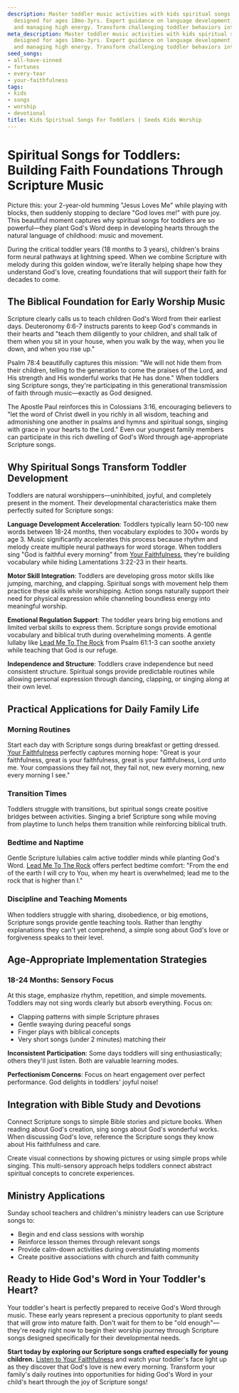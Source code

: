 ```yaml
---
description: Master toddler music activities with kids spiritual songs for toddlers
  designed for ages 18mo-3yrs. Expert guidance on language development, motor skills,
  and managing high energy. Transform challenging toddler behaviors into joyful learning!
meta_description: Master toddler music activities with kids spiritual songs for toddlers
  designed for ages 18mo-3yrs. Expert guidance on language development, motor skills,
  and managing high energy. Transform challenging toddler behaviors into joyful learning!
seed_songs:
- all-have-sinned
- fortunes
- every-tear
- your-faithfulness
tags:
- kids
- songs
- worship
- devotional
title: Kids Spiritual Songs For Toddlers | Seeds Kids Worship
---
```

# Spiritual Songs for Toddlers: Building Faith Foundations Through Scripture Music

Picture this: your 2-year-old humming "Jesus Loves Me" while playing with blocks, then suddenly stopping to declare "God loves me!" with pure joy. This beautiful moment captures why spiritual songs for toddlers are so powerful—they plant God's Word deep in developing hearts through the natural language of childhood: music and movement.

During the critical toddler years (18 months to 3 years), children's brains form neural pathways at lightning speed. When we combine Scripture with melody during this golden window, we're literally helping shape how they understand God's love, creating foundations that will support their faith for decades to come.

## The Biblical Foundation for Early Worship Music

Scripture clearly calls us to teach children God's Word from their earliest days. Deuteronomy 6:6-7 instructs parents to keep God's commands in their hearts and "teach them diligently to your children, and shall talk of them when you sit in your house, when you walk by the way, when you lie down, and when you rise up."

Psalm 78:4 beautifully captures this mission: "We will not hide them from their children, telling to the generation to come the praises of the Lord, and His strength and His wonderful works that He has done." When toddlers sing Scripture songs, they're participating in this generational transmission of faith through music—exactly as God designed.

The Apostle Paul reinforces this in Colossians 3:16, encouraging believers to "let the word of Christ dwell in you richly in all wisdom, teaching and admonishing one another in psalms and hymns and spiritual songs, singing with grace in your hearts to the Lord." Even our youngest family members can participate in this rich dwelling of God's Word through age-appropriate Scripture songs.

## Why Spiritual Songs Transform Toddler Development

Toddlers are natural worshippers—uninhibited, joyful, and completely present in the moment. Their developmental characteristics make them perfectly suited for Scripture songs:

**Language Development Acceleration**: Toddlers typically learn 50-100 new words between 18-24 months, then vocabulary explodes to 300+ words by age 3. Music significantly accelerates this process because rhythm and melody create multiple neural pathways for word storage. When toddlers sing "God is faithful every morning" from [Your Faithfulness](https://seedskidsworship.com/product/your-faithfulness-lamentations-322-23/), they're building vocabulary while hiding Lamentations 3:22-23 in their hearts.

**Motor Skill Integration**: Toddlers are developing gross motor skills like jumping, marching, and clapping. Spiritual songs with movement help them practice these skills while worshipping. Action songs naturally support their need for physical expression while channeling boundless energy into meaningful worship.

**Emotional Regulation Support**: The toddler years bring big emotions and limited verbal skills to express them. Scripture songs provide emotional vocabulary and biblical truth during overwhelming moments. A gentle lullaby like [Lead Me To The Rock](https://seedskidsworship.com/product/lead-me-to-the-rock-psalm-611-3/) from Psalm 61:1-3 can soothe anxiety while teaching that God is our refuge.

**Independence and Structure**: Toddlers crave independence but need consistent structure. Spiritual songs provide predictable routines while allowing personal expression through dancing, clapping, or singing along at their own level.

## Practical Applications for Daily Family Life

### Morning Routines
Start each day with Scripture songs during breakfast or getting dressed. [Your Faithfulness](https://seedskidsworship.com/product/your-faithfulness-lamentations-322-23/) perfectly captures morning hope: "Great is your faithfulness, great is your faithfulness, great is your faithfulness, Lord unto me. Your compassions they fail not, they fail not, new every morning, new every morning I see."

### Transition Times
Toddlers struggle with transitions, but spiritual songs create positive bridges between activities. Singing a brief Scripture song while moving from playtime to lunch helps them transition while reinforcing biblical truth.

### Bedtime and Naptime
Gentle Scripture lullabies calm active toddler minds while planting God's Word. [Lead Me To The Rock](https://seedskidsworship.com/product/lead-me-to-the-rock-psalm-611-3/) offers perfect bedtime comfort: "From the end of the earth I will cry to You, when my heart is overwhelmed; lead me to the rock that is higher than I."

### Discipline and Teaching Moments
When toddlers struggle with sharing, disobedience, or big emotions, Scripture songs provide gentle teaching tools. Rather than lengthy explanations they can't yet comprehend, a simple song about God's love or forgiveness speaks to their level.

## Age-Appropriate Implementation Strategies

### 18-24 Months: Sensory Focus
At this stage, emphasize rhythm, repetition, and simple movements. Toddlers may not sing words clearly but absorb everything. Focus on:
- Clapping patterns with simple Scripture phrases
- Gentle swaying during peaceful songs
- Finger plays with biblical concepts
- Very short songs (under 2 minutes) matching their

**Inconsistent Participation**: Some days toddlers will sing enthusiastically; others they'll just listen. Both are valuable learning modes.

**Perfectionism Concerns**: Focus on heart engagement over perfect performance. God delights in toddlers' joyful noise!

## Integration with Bible Study and Devotions

Connect Scripture songs to simple Bible stories and picture books. When reading about God's creation, sing songs about God's wonderful works. When discussing God's love, reference the Scripture songs they know about His faithfulness and care.

Create visual connections by showing pictures or using simple props while singing. This multi-sensory approach helps toddlers connect abstract spiritual concepts to concrete experiences.

## Ministry Applications

Sunday school teachers and children's ministry leaders can use Scripture songs to:
- Begin and end class sessions with worship
- Reinforce lesson themes through relevant songs
- Provide calm-down activities during overstimulating moments
- Create positive associations with church and faith community

## Ready to Hide God's Word in Your Toddler's Heart?

Your toddler's heart is perfectly prepared to receive God's Word through music. These early years represent a precious opportunity to plant seeds that will grow into mature faith. Don't wait for them to be "old enough"—they're ready right now to begin their worship journey through Scripture songs designed specifically for their developmental needs.

**Start today by exploring our Scripture songs crafted especially for young children.** [Listen to Your Faithfulness](https://seedskidsworship.com/product/your-faithfulness-lamentations-322-23/) and watch your toddler's face light up as they discover that God's love is new every morning. Transform your family's daily routines into opportunities for hiding God's Word in your child's heart through the joy of Scripture songs!

<script type="application/ld+json">
{
  "@context": "https://schema.org",
  "@type": "Article",
  "headline": "Kids Spiritual Songs For Toddlers",
  "author": {
    "@type": "Organization",
    "name": "Seeds Kids Worship"
  },
  "publisher": {
    "@type": "Organization",
    "name": "Seeds Kids Worship",
    "logo": {
      "@type": "ImageObject",
      "url": "https://seedskidsworship.com/logo.png"
    }
  },
  "datePublished": "2025-09-05T15:08:55.230668",
  "dateModified": "2025-09-05T15:08:55.230684",
  "description": "Master toddler music activities with kids spiritual songs for toddlers designed for ages 18mo-3yrs. Expert guidance on language development, motor skills, and m",
  "mainEntityOfPage": {
    "@type": "WebPage",
    "@id": "https://seedskidsworship.com/activities/kids-spiritual-songs-for-toddlers/"
  }
}
</script>

<script type="application/ld+json">
{
  "@context": "https://schema.org",
  "@type": "Product",
  "name": "All Have Sinned",
  "description": "Gospel-centered song explaining humanity's sinful nature and God's gift of eternal life through Christ",
  "url": "https://seedskidsworship.com/product/all-have-sinned-romans-323-623-2/",
  "brand": {
    "@type": "Brand",
    "name": "Seeds Kids Worship"
  },
  "category": "Children's Christian Music",
  "album": "I Am With You"
}
</script>

<script type="application/ld+json">
{
  "@context": "https://schema.org",
  "@type": "Product",
  "name": "Fortunes",
  "description": "Drawing from Jeremiah 33:7-8, this song shares God's promise to restore His people's fortunes, cleanse them from sin and forgive their wrongs, offering hope for the future.",
  "url": "https://seedskidsworship.com/product/fortunes-jeremiah-337-8-2/",
  "brand": {
    "@type": "Brand",
    "name": "Seeds Kids Worship"
  },
  "category": "Children's Christian Music",
  "album": "I Believe"
}
</script>

<script type="application/ld+json">
{
  "@context": "https://schema.org",
  "@type": "Product",
  "name": "Every Tear",
  "description": "From Revelation 21:3-4, this song comforts children with the promise that God will dwell with His people and wipe away every tear, assuring them that death, sorrow, crying and pain will one day be gone.",
  "url": "https://seedskidsworship.com/product/every-tear-revelation-214/",
  "brand": {
    "@type": "Brand",
    "name": "Seeds Kids Worship"
  },
  "category": "Children's Christian Music",
  "album": "
